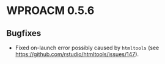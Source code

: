 # WPROACM 0.5.6

## Bugfixes

* Fixed on-launch error possibly caused by `htmltools` (see https://github.com/rstudio/htmltools/issues/147).